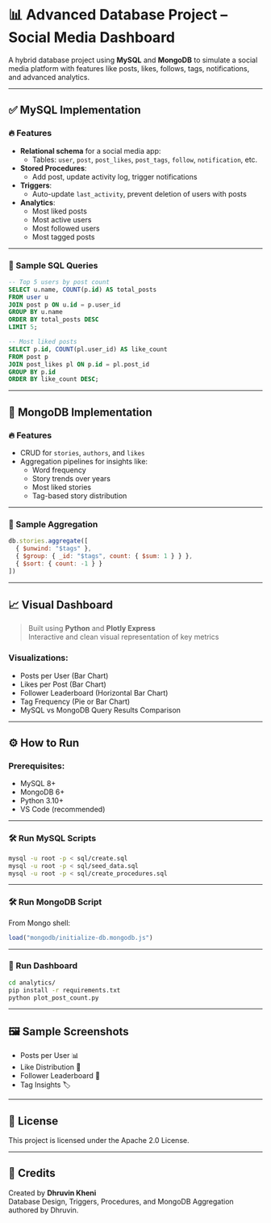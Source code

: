 
# 📊 Advanced Database Project – Social Media Dashboard

A hybrid database project using **MySQL** and **MongoDB** to simulate a social media platform with features like posts, likes, follows, tags, notifications, and advanced analytics.

---

## ✅ MySQL Implementation

### 🔥 Features

- **Relational schema** for a social media app:
  - Tables: `user`, `post`, `post_likes`, `post_tags`, `follow`, `notification`, etc.
- **Stored Procedures**:
  - Add post, update activity log, trigger notifications
- **Triggers**:
  - Auto-update `last_activity`, prevent deletion of users with posts
- **Analytics**:
  - Most liked posts
  - Most active users
  - Most followed users
  - Most tagged posts

---

### 📌 Sample SQL Queries

```sql
-- Top 5 users by post count
SELECT u.name, COUNT(p.id) AS total_posts
FROM user u
JOIN post p ON u.id = p.user_id
GROUP BY u.name
ORDER BY total_posts DESC
LIMIT 5;

-- Most liked posts
SELECT p.id, COUNT(pl.user_id) AS like_count
FROM post p
JOIN post_likes pl ON p.id = pl.post_id
GROUP BY p.id
ORDER BY like_count DESC;
```

---

## 🍃 MongoDB Implementation

### 🔥 Features

- CRUD for `stories`, `authors`, and `likes`
- Aggregation pipelines for insights like:
  - Word frequency
  - Story trends over years
  - Most liked stories
  - Tag-based story distribution

---

### 📌 Sample Aggregation

```javascript
db.stories.aggregate([
  { $unwind: "$tags" },
  { $group: { _id: "$tags", count: { $sum: 1 } } },
  { $sort: { count: -1 } }
])
```

---

## 📈 Visual Dashboard

> Built using **Python** and **Plotly Express**  
> Interactive and clean visual representation of key metrics

### Visualizations:
- Posts per User (Bar Chart)
- Likes per Post (Bar Chart)
- Follower Leaderboard (Horizontal Bar Chart)
- Tag Frequency (Pie or Bar Chart)
- MySQL vs MongoDB Query Results Comparison

---

## ⚙️ How to Run

### Prerequisites:
- MySQL 8+
- MongoDB 6+
- Python 3.10+
- VS Code (recommended)

---

### 🛠 Run MySQL Scripts

```bash
mysql -u root -p < sql/create.sql
mysql -u root -p < sql/seed_data.sql
mysql -u root -p < sql/create_procedures.sql
```

---

### 🛠 Run MongoDB Script

From Mongo shell:

```js
load("mongodb/initialize-db.mongodb.js")
```

---

### 🚀 Run Dashboard

```bash
cd analytics/
pip install -r requirements.txt
python plot_post_count.py
```

---

## 🖼 Sample Screenshots

- Posts per User 📊
- Like Distribution 💙
- Follower Leaderboard 📢
- Tag Insights 🏷

---

## 🪪 License

This project is licensed under the Apache 2.0 License.

---

## 🙌 Credits

Created by **Dhruvin Kheni**  
Database Design, Triggers, Procedures, and MongoDB Aggregation authored by Dhruvin.
